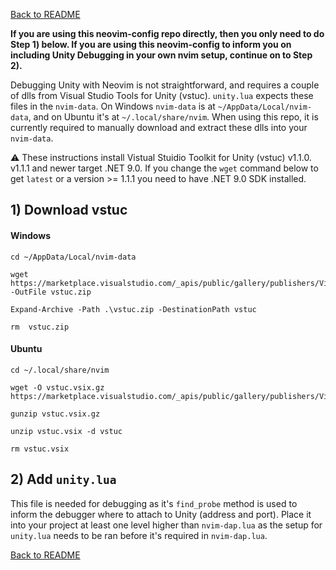 [Back to README](../README.md)

**If you are using this neovim-config repo directly, then you only need to do Step 1) below. If you are using this neovim-config to inform you on including Unity Debugging in your own nvim setup, continue on to Step 2).**

Debugging Unity with Neovim is not straightforward, and requires a couple of dlls from Visual Studio Tools for Unity (vstuc). `unity.lua` expects these files in the `nvim-data`. On Windows `nvim-data` is at `~/AppData/Local/nvim-data`, and on Ubuntu it's at `~/.local/share/nvim`. When using this repo, it is currently required to manually download and extract these dlls into your `nvim-data`.

:warning: These instructions install Vistual Stuidio Toolkit for Unity (vstuc) v1.1.0. v1.1.1 and newer target .NET 9.0. If you change the `wget` command below to get `latest` or a version >= 1.1.1 you need to have .NET 9.0 SDK installed.

## 1) Download vstuc

#### Windows
```
cd ~/AppData/Local/nvim-data
```
```
wget https://marketplace.visualstudio.com/_apis/public/gallery/publishers/VisualStudioToolsForUnity/vsextensions/vstuc/latest/vspackage -OutFile vstuc.zip
```
```
Expand-Archive -Path .\vstuc.zip -DestinationPath vstuc
```
```
rm  vstuc.zip
```

#### Ubuntu
```
cd ~/.local/share/nvim
```
```
wget -O vstuc.vsix.gz https://marketplace.visualstudio.com/_apis/public/gallery/publishers/VisualStudioToolsForUnity/vsextensions/vstuc/latest/vspackage
```
```
gunzip vstuc.vsix.gz
```
```
unzip vstuc.vsix -d vstuc
```
```
rm vstuc.vsix
```

## 2) Add `unity.lua`

This file is needed for debugging as it's `find_probe` method is used to inform the debugger where to attach to Unity (address and port). Place it into your project at least one level higher than `nvim-dap.lua` as the setup for `unity.lua` needs to be ran before it's required in `nvim-dap.lua`.

[Back to README](../README.md)
